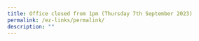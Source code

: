 ```yaml
---
title: Office closed from 1pm (Thursday 7th September 2023)
permalink: /ez-links/permalink/
description: ""
---
```


